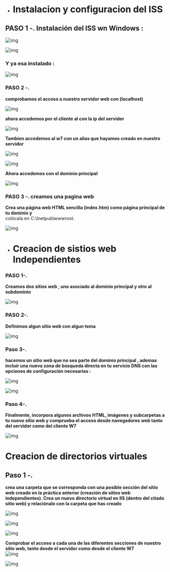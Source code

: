 * # Instalacion y configuracion del ISS

## PASO 1 -. Instalación del ISS wn Windows :   

![img](./IMG/001.png)  

![img](./IMG/002.png)   

### Y ya esa instalado :   

![img](./IMG/003.png)    

### PASO 2 -.
**comprobamos el acceso a nuestro servidor web con (localhost)**

![img](./IMG/parteiss.png)

**ahora accedemos por el cliente al con la ip del servidor**    


  ![img](./IMG/cliaserv.png)   
   
  **Tambien accedemos al w7 con un alias que hayamos creado en nuestro servidor**  

![img](./IMG/elalias.png)  

 ![img](./IMG/entrarconalias.png)   

  **Ahora accedemos con el dominio principal**    

 ![img](./IMG/dominio.png)   

 ### PASO 3 -. creamos una pagina web  

  **Crea  una  página  web  HTML  sencilla  (index.htm)  como  página  principal  de  tu  dominio  y**  
      colócala  en C:\Inetpub\wwwroot.   

   ![img](./IMG/web.png)     


* # Creacion de sistios web Independientes   

### PASO 1-.   
 **Creamos dos sitios web , uno asociado al dominio principal y otro al subdominio**   

  ![img](./IMG/SERV.png)

### PASO 2-.
 **Definimos algun sitio web con algun tema**    

![img](./IMG/2.1.png)

### Paso 3-.
**hacemos un sitio web que no sea parte del dominio principal , ademas incluir  una  nueva  zona  de  búsqueda  directa  en  tu  servicio  DNS  con  las  opciones  de  configuración necesarias :**   

![img](./IMG/2.2.png)    

![img](./IMG/2.3.png)

### Paso 4-.  
 **Finalmente,  incorpora  algunos  archivos  HTML,  imágenes  y  subcarpetas  a  tu  nuevo  sitio  web  y  comprueba  el  acceso  desde  navegadores  web  tanto  del  servidor  como  del  cliente  W7**  

![img](./IMG/2.5.png)      

# Creacion de directorios virtuales

## Paso 1 -.    

**crea  una  carpeta  que  se  corresponda  con una posible sección del sitio web creado en la práctica anterior (creación de sitios web
independientes).  Crea  un  nuevo  directorio  virtual  en  IIS  (dentro  del  citado  sitio  web)  y  relaciónalo con la carpeta que has creado**   

![img](./IMG/3.png)  

![img](./IMG/3.1.png)  

![img](./IMG/3.2.png)  

**Comprobar  el  acceso  a  cada  una  de  las  diferentes  secciones  de  nuestro  sitio  web,  tanto  desde el servidor como desde el cliente W7**  
![img](./IMG/2.cli.png)    

![img](./IMG/2.2cli.png)      
